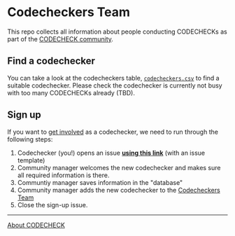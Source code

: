 # Codecheckers Team

This repo collects all information about people conducting CODECHECKs as part of the [CODECHECK community](https://codecheck.org.uk/guide/community-process).

## Find a codechecker

You can take a look at the codecheckers table, [`codecheckers.csv`](codecheckers.csv) to find a suitable codechecker.
Please check the codechecker is currently not busy with too many CODECHECKs already (TBD).

## Sign up

If you want to [get involved](https://codecheck.org.uk/get-involved) as a codechecker, we need to run through the following steps:

1. Codechecker (you!) opens an issue **[using this link](https://github.com/codecheckers/codecheckers/issues/new?assignees=nuest&labels=registration&template=codechecker-registration.md&title=Register+as+codechecker)** (with an issue template)
2. Community manager welcomes the new codechecker and makes sure all required information is there.
3. Communtiy manager saves information in the "database"
4. Community manager adds the new codechecker to the [Codecheckers Team](https://github.com/orgs/codecheckers/teams/codecheckers)
5. Close the sign-up issue.

------

[About CODECHECK](https://codecheck.org.uk/)
